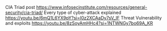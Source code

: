 CIA Triad post https://www.infosecinstitute.com/resources/general-security/cia-triad/
Every type of cyber-attack explained  https://youtu.be/6mQ1L6YX9pY?si=I0z2XCAaDy7sV_IF
Threat Vulnerability and exploits  https://youtu.be/8zSoyAmHHc4?si=1NTWNGy7bo69A_KR
